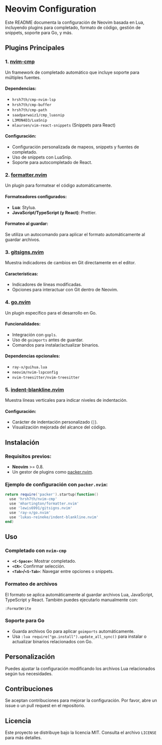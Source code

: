 # Neovim Configuration

Este README documenta la configuración de Neovim basada en Lua, incluyendo plugins para completado, formato de código, gestión de snippets, soporte para Go, y más.

## Plugins Principales

### 1. [nvim-cmp](https://github.com/hrsh7th/nvim-cmp)
Un framework de completado automático que incluye soporte para múltiples fuentes.

#### Dependencias:
- `hrsh7th/cmp-nvim-lsp`
- `hrsh7th/cmp-buffer`
- `hrsh7th/cmp-path`
- `saadparwaiz1/cmp_luasnip`
- `L3MON4D3/LuaSnip`
- `mlaursen/vim-react-snippets` (Snippets para React)

#### Configuración:
- Configuración personalizada de mapeos, snippets y fuentes de completado.
- Uso de snippets con LuaSnip.
- Soporte para autocompletado de React.

### 2. [formatter.nvim](https://github.com/mhartington/formatter.nvim)
Un plugin para formatear el código automáticamente.

#### Formateadores configurados:
- **Lua**: Stylua.
- **JavaScript/TypeScript (y React)**: Prettier.

#### Formateo al guardar:
Se utiliza un autocomando para aplicar el formato automáticamente al guardar archivos.

### 3. [gitsigns.nvim](https://github.com/lewis6991/gitsigns.nvim)
Muestra indicadores de cambios en Git directamente en el editor.

#### Características:
- Indicadores de líneas modificadas.
- Opciones para interactuar con Git dentro de Neovim.

### 4. [go.nvim](https://github.com/ray-x/go.nvim)
Un plugin específico para el desarrollo en Go.

#### Funcionalidades:
- Integración con `gopls`.
- Uso de `goimports` antes de guardar.
- Comandos para instalar/actualizar binarios.

#### Dependencias opcionales:
- `ray-x/guihua.lua`
- `neovim/nvim-lspconfig`
- `nvim-treesitter/nvim-treesitter`

### 5. [indent-blankline.nvim](https://github.com/lukas-reineke/indent-blankline.nvim)
Muestra líneas verticales para indicar niveles de indentación.

#### Configuración:
- Carácter de indentación personalizado (`│`).
- Visualización mejorada del alcance del código.

## Instalación

### Requisitos previos:
- **Neovim** >= 0.8.
- Un gestor de plugins como [packer.nvim](https://github.com/wbthomason/packer.nvim).

### Ejemplo de configuración con `packer.nvim`:
```lua
return require('packer').startup(function()
  use 'hrsh7th/nvim-cmp'
  use 'mhartington/formatter.nvim'
  use 'lewis6991/gitsigns.nvim'
  use 'ray-x/go.nvim'
  use 'lukas-reineke/indent-blankline.nvim'
end)
```

## Uso

### Completado con `nvim-cmp`
- **`<C-Space>`**: Mostrar completado.
- **`<CR>`**: Confirmar selección.
- **`<Tab>`/`<S-Tab>`**: Navegar entre opciones o snippets.

### Formateo de archivos
El formato se aplica automáticamente al guardar archivos Lua, JavaScript, TypeScript y React. También puedes ejecutarlo manualmente con:
```vim
:FormatWrite
```

### Soporte para Go
- Guarda archivos Go para aplicar `goimports` automáticamente.
- Usa `:lua require("go.install").update_all_sync()` para instalar o actualizar binarios relacionados con Go.

## Personalización
Puedes ajustar la configuración modificando los archivos Lua relacionados según tus necesidades.

## Contribuciones
Se aceptan contribuciones para mejorar la configuración. Por favor, abre un issue o un pull request en el repositorio.

## Licencia
Este proyecto se distribuye bajo la licencia MIT. Consulta el archivo `LICENSE` para más detalles.
